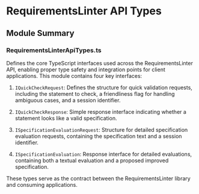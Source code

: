 # RequirementsLinter API Types

## Module Summary

### RequirementsLinterApiTypes.ts
Defines the core TypeScript interfaces used across the RequirementsLinter API, enabling proper type safety and integration points for client applications. This module contains four key interfaces:

1. `IQuickCheckRequest`: Defines the structure for quick validation requests, including the statement to check, a friendliness flag for handling ambiguous cases, and a session identifier.

2. `IQuickCheckResponse`: Simple response interface indicating whether a statement looks like a valid specification.

3. `ISpecificationEvaluationRequest`: Structure for detailed specification evaluation requests, containing the specification text and a session identifier.

4. `ISpecificationEvaluation`: Response interface for detailed evaluations, containing both a textual evaluation and a proposed improved specification.

These types serve as the contract between the RequirementsLinter library and consuming applications.